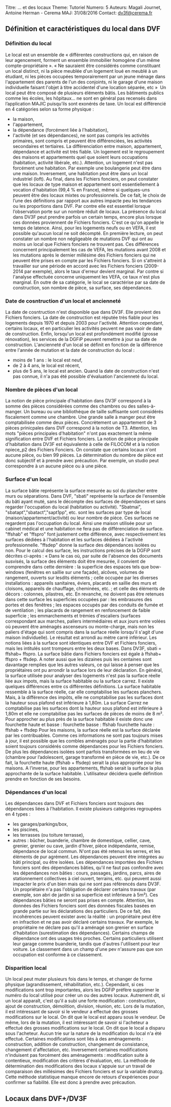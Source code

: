 Titre: ... et des locaux
Theme: Tutoriel
Numero: 5
Auteurs: Magali Journet, Antoine Herman - Cerema
MAJ: 31/08/2016
Contact: dv3f@cerema.fr

## Définition et caractéristiques du local dans DVF

### Définition du local

Le local est un ensemble de « différentes constructions qui, en raison de leur agencement, forment un ensemble immobilier homogène d’un même compte-propriétaire ». 
« Ne sauraient être considérés comme constituant un local distinct, ni la pièce meublée d'un logement loué en meublé à un étudiant, ni les pièces occupées temporairement par un jeune ménage dans l'appartement des parents de l'un des conjoints, ni le garage d'une maison individuelle faisant l'objet à titre accidentel d'une location séparée, etc » 
Un local peut être composé de plusieurs éléments bâtis. Les bâtiments publics comme les écoles, les hôpitaux… ne sont en général pas recensés dans l’application MAJIC puisqu’ils sont exonérés de taxe.
Un local est différencié en 4 catégories selon sa forme physique : 
- la maison,
- l'appartement,
- la dépendance (forcément liée à l'habitation),
- l'activité (et ses dépendances), ne sont pas compris les activités primaires, sont compris et peuvent être différenciées, les activités secondaires et tertiaires.
La différenciation entre maison, appartement, dépendance et activité est très fiable. 
Un logement est le regroupement des maisons et appartements quel que soient leurs occupations (habitation, activité libérale, etc.). Attention, un logement n'est pas forcément une habitation. Par exemple une boulangerie peut être dans une maison. Inversement, une habitation peut être dans un local industriel (loft). Au final, dans les Fichiers fonciers, on peut constater que les locaux de type maison et appartement sont essentiellement à vocation d'habitation (99,4 % en France), même si quelques-uns peuvent être des locaux mixtes ou professionnels. De ce fait, le choix de l’une des définitions par rapport aux autres impacte peu les tendances ou les proportions dans DVF. Par contre elle est essentiel lorsque l’observation porte sur un nombre réduit de locaux.
La présence du local dans DV3F peut prendre parfois un certain temps, encore plus lorsque ces données proviennent de Fichiers fonciers. C'est ce qu'on appelle le temps de latence. Ainsi, pour les logements neufs ou en VEFA, il est possible qu'aucun local ne soit décompté.
En première lecture, on peut constater un nombre non négligeable de mutations DVF qui ont au moins un local que Fichiers fonciers ne trouvent pas. Ces différences concernent principalement les cas de VEFA, les mutations avant 2008 et les mutations après le dernier millésime des Fichiers fonciers qui ne peuvent être prises en compte par les Fichiers fonciers. Si on s'attreint à travailler sur une période en accord avec les Fichiers fonciers (2009-2014 par exemple), alors le taux d'erreur devient marginal. Par contre si l'analyse effectuée concerne uniquement les VEFA, ce taux n'est plus marginal.
En outre de sa catégorie, le local se caractérise par sa date de construction, son nombre de pièce, sa surface, ses dépendances. 

### Date de cosntruction d'un local et ancienneté

La date de cosntruction n'est disponible que dans DV3F. Elle provient des Fichiers fonciers. 
La date de construction est réputée très fiable pour les logements depuis 1970 et depuis 2003 pour l'activité. Attention cependant, certains locaux, et en particulier les activités peuvent ne pas vaoir de date de construction. 
Enfin, lorsqu'un local est profondément modifié (grosse rénovation), les services de la DGFiP peuvent remettre à jour sa date de construction. 
L'ancienneté d'un local se définit en fonction de la différence entre l'année de mutation et la date de construction du local : 
- moins de 1 ans : le local est neuf,
- de 2 à 4 ans, le local est récent, 
- plus de 5 ans, le local est ancien.
Quand la date de construction n'est pas connue, il n'a pas été possible d'évaluation l'ancienneté du local.

### Nombre de pièces d'un local

La notion de pièce principale d'habitation dans DV3F correspond à la somme des pièces considérées comme des chambres ou des salles-à-manger. Un bureau ou une bibliothèque de taille suffisante sont  considérés fiscalement comme une chambre. Une grande salle à manger peut être comptabilisée comme deux pièces.
Concrètement un appartement de 3 pièces prinicpales dans DVF correspond à la notion de T3.
Attention, les mots "pièces principales d'habitation" n'ont pas exactement la même signification entre DVF et Fichiers fonciers. La notion de pièce principale d'habitation dans DV3F est équivalente à celle de FILOCOM et à la notion npiece_p2 des Fichiers Fonciers.
On constate que certains locaux n'ont aucune pièce, ou bien 99 pièces. La détermination du nombre de pièce est donc subjectif et à prendre avec précaution. Par exemple, un studio peut correspondre à un aucune pièce ou à une pièce.

### Surface d'un local

La surface bâtie représente la surface mesurée au sol du plancher entre murs ou séparations.
Dans DVF, "sbati" représente la surface de l'ensemble du bâti ayant muté, sans le décompte des surfaces de dépendances et sans regarder l'occupation du local (habitation ou activité).
"Sbatmai", "sbatapt","sbatact","sapt1pp", etc. sont les surfaces par type de local (maison/appartement/activité) ou leur nombre de pièce. Ces surfaces ne regardent pas l'occupation du local. Ainsi une maison utilisée pour un cabinet médical et une habitation ne fera pas de différenciation de surface. "ffshab" et "ffspro" font justement cette différence, avec respectivement les surfaces dédiées à l'habitation et les surfaces dédiées à l'activité professionnelle. "ffsdep" donne la surface des dépendances isolées ou non.
Pour le calcul des surface, les instructions précises de la DGFiP sont décrites ci-après : 
« Dans le cas où, par suite de l'absence des documents susvisés, la surface des éléments doit être mesurée, il convient de comprendre dans cette dernière :
la superficie des espaces tels que bow-windows (fenêtres en saillie sur une façade), alcôves, volumes de rangement, ouverts sur lesdits éléments ;
celle occupée par les diverses installations : appareils sanitaires, éviers, placards en saillie des murs et cloisons, appareils de chauffage, cheminées, etc. ;
et celle des éléments de décors : colonnes, pilastres, etc.
En revanche, ne doivent pas être retenues dans cette surface les superficies occupées par :
les embrasures des portes et des fenêtres ;
les espaces occupés par des conduits de fumée et de ventilation ;
les placards de rangement en renfoncement de faible superficie ;
les emmarchements et trémies d'escaliers (surfaces correspondant aux marches, paliers intermédiaires et aux jours entre volées où peuvent être aménagés ascenseurs ou monte-charge, mais non les paliers d'étage qui sont compris dans la surface réelle lorsqu'il s'agit d'une maison individuelle).
Le résultat est arrondi au mètre carré inférieur.
Les notions liées à la surface sont identiques entre DVF et Fichiers fonciers, mais les intitulés sont trompeurs entre les deux bases. Dans DV3F, sbati = ffshab+ ffspro. La surface bâtie dans Fichiers fonciers  est égale à ffshab+ ffspro + ffsdep.
A noter aussi que les dizaines puis les centaines sont davantage remplies que les autres valeurs, ce qui laisse à penser que les propriétaires ont pu arrondir la surface lors de leur déclaration.
En général, la surface utilisée pour analyser des logements n'est pas la surface réelle liée aux impots, mais la surface habitable ou la surface carrez. Il existe quelques différences entre cs différentes définitions. 
La surface habitable ressemble à la surface réelle, car elle comptabilise les surfaces planchers. Mais, à la différence des impôts, elle ne comptabilise pas  les surfaces dont la hauteur sous plafond est inférieure à 1,80m.
La surface Carrez ne comptabilise pas  les surfaces dont la hauteur sous plafond est inférieure à 1,80m et elle ne comptabilise pas les surfaces de pièces de moins de 8 m².
Pour approcher au plus près de la surface habitable il existe donc une fourchette haute et basse : 
fourchette basse : ffshab
fourchette haute : ffshab + ffsdep
Pour les maisons, la surface réelle est la surface déclarée par les contribuables. Comme ces informations ne sont pas toujours mises à jour, il est possible que les combles aménagés pour la partie d’habitation soient toujours considérés comme dépendances pour les Fichiers fonciers. De plus les dépendances isolées sont parfois transformées en lieu de vie (chambre pour l’adolescent, garage transformé en pièce de vie, etc.). De ce fait, la fourchette haute (ffshab + ffsdep) serait la plus appropriée pour les maisons. 
A l’inverse, pour les appartements, ffshab serait la surface la plus approchante de la surface habitable. 
L’utilisateur décidera quelle définition prendre en fonction de ses besoins.


### Dépendances d'un local

Les dépendances dans DVF et Fichiers fonciers sont toujours des dépendances liées à l'habitation. 
Il existe plusieurs catégories regroupées en 4 types : 
- les garages/parkings/box,
- les piscines,
- les terrasses (ou toiture terrasse),
- autres : bûcher,  buanderie, chambre de domestique, cellier, cave, grenier, grenier ou cave,  jardin d'hiver, pièce indépendante, remise, dépendance de local commun.
N'ont pas été retenus les serres, et les éléments de pur agrément. 
Les dépendances peuvent être intégrées au bâti principal, ou être isolées.
Les dépendances importées des Fichiers fonciers sont des dépendances bâties, qu'il ne faut pas confondre avec les dépendances non bâties : cours, passages, jardins, parcs, aires de stationnement collectives à ciel ouvert, terrains, etc. qui peuvent aussi impacter le prix d'un bien mais qui ne sont pas référencés dans DV3F. 
Un propriétaire n'a pas l'obligation de déclarer certains travaux (par exemple, son abri de jardin si sa superficie est inférieure à 5m²). Ces dépendances bâties ne seront pas prises en compte.
Attention, les données des Fichiers fonciers sont des données fiscales basées en grande partie sur les déclarations des particuliers. De ce fait, des incohérences peuvent exister avec la réalité : 
un propriétaire peut être en infraction et ne pas avoir déclaré certains travaux. Par exemple, le propriétaire ne déclare pas qu'il a aménagé son grenier en surface d’habitation (surestimation des dépendances).
Certains champs de dépendance ont des usages très proches. Certains particuliers utilisent leur garage comme buanderie, tandis que d'autres l'utilisent pour leur voiture. Le classement dans un champ d'une pev n'assure pas que son occupation est conforme à ce classement.

### Disparition local

Un local peut muter plusieurs fois dans le temps, et changer de forme physique (agrandissement, réhabilitation, etc.). Cependant, si ces modifications sont trop importantes, alors les DGFiP préfère supprimer le numéro du local utilisé pour créer un ou des autres locaux. Autrement dit, si un local apparaît, c'est qu'il a subi une forte modification : construction, ajout de construction, démolition, division, réunion, etc.
Lors de la mutation, il est intéressant de savoir si le vendeur a effectué des grosses modifications sur le local. On dit que le local est apparu sous le vendeur. 
De même, lors de la mutation, il est intéressant de savoir si l'acheteur a effectué des grosses modifications sur le local. On dit que le local a disparu sous l'acheteur.
Aucun trie sur la nature de la modification du local n'a été effectué. 
Certaines modifications sont liés à des aménagements : construction, addition de construction, changement de consistance, changement d'affectation, etc. 
Inversement certaines modifications n'induisent pas forcément des aménagements : modification suite à contentieux, modification des critères d'évaluation, etc.
La méthode de détermination des modifications des locaux s'appuie sur un travail de comparaison des millésimes des Fichiers fonciers et sur la variable dnatcg. Cette méthode statistique manque encore de retours d'expériences pour confirmer sa fiabilité. Elle est donc à prendre avec précaution.

## Locaux dans DVF+/DV3F